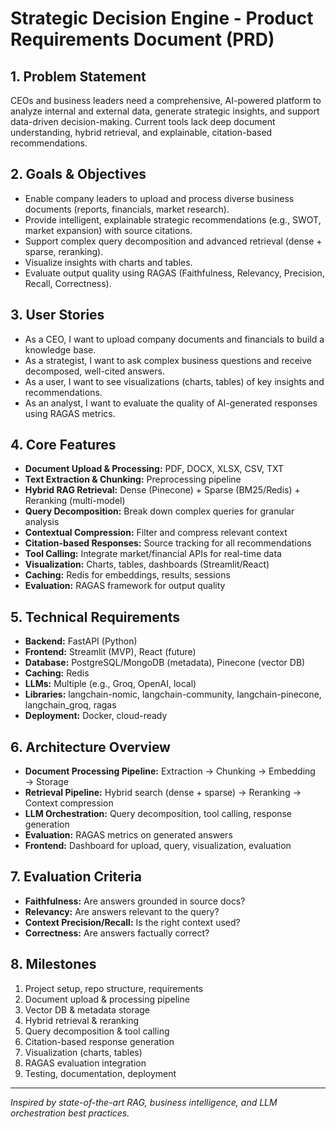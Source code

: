 # Strategic Decision Engine - Product Requirements Document (PRD)

## 1. Problem Statement
CEOs and business leaders need a comprehensive, AI-powered platform to analyze internal and external data, generate strategic insights, and support data-driven decision-making. Current tools lack deep document understanding, hybrid retrieval, and explainable, citation-based recommendations.

## 2. Goals & Objectives
- Enable company leaders to upload and process diverse business documents (reports, financials, market research).
- Provide intelligent, explainable strategic recommendations (e.g., SWOT, market expansion) with source citations.
- Support complex query decomposition and advanced retrieval (dense + sparse, reranking).
- Visualize insights with charts and tables.
- Evaluate output quality using RAGAS (Faithfulness, Relevancy, Precision, Recall, Correctness).

## 3. User Stories
- As a CEO, I want to upload company documents and financials to build a knowledge base.
- As a strategist, I want to ask complex business questions and receive decomposed, well-cited answers.
- As a user, I want to see visualizations (charts, tables) of key insights and recommendations.
- As an analyst, I want to evaluate the quality of AI-generated responses using RAGAS metrics.

## 4. Core Features
- **Document Upload & Processing:** PDF, DOCX, XLSX, CSV, TXT
- **Text Extraction & Chunking:** Preprocessing pipeline
- **Hybrid RAG Retrieval:** Dense (Pinecone) + Sparse (BM25/Redis) + Reranking (multi-model)
- **Query Decomposition:** Break down complex queries for granular analysis
- **Contextual Compression:** Filter and compress relevant context
- **Citation-based Responses:** Source tracking for all recommendations
- **Tool Calling:** Integrate market/financial APIs for real-time data
- **Visualization:** Charts, tables, dashboards (Streamlit/React)
- **Caching:** Redis for embeddings, results, sessions
- **Evaluation:** RAGAS framework for output quality

## 5. Technical Requirements
- **Backend:** FastAPI (Python)
- **Frontend:** Streamlit (MVP), React (future)
- **Database:** PostgreSQL/MongoDB (metadata), Pinecone (vector DB)
- **Caching:** Redis
- **LLMs:** Multiple (e.g., Groq, OpenAI, local)
- **Libraries:** langchain-nomic, langchain-community, langchain-pinecone, langchain_groq, ragas
- **Deployment:** Docker, cloud-ready

## 6. Architecture Overview
- **Document Processing Pipeline:** Extraction → Chunking → Embedding → Storage
- **Retrieval Pipeline:** Hybrid search (dense + sparse) → Reranking → Context compression
- **LLM Orchestration:** Query decomposition, tool calling, response generation
- **Evaluation:** RAGAS metrics on generated answers
- **Frontend:** Dashboard for upload, query, visualization, evaluation

## 7. Evaluation Criteria
- **Faithfulness:** Are answers grounded in source docs?
- **Relevancy:** Are answers relevant to the query?
- **Context Precision/Recall:** Is the right context used?
- **Correctness:** Are answers factually correct?

## 8. Milestones
1. Project setup, repo structure, requirements
2. Document upload & processing pipeline
3. Vector DB & metadata storage
4. Hybrid retrieval & reranking
5. Query decomposition & tool calling
6. Citation-based response generation
7. Visualization (charts, tables)
8. RAGAS evaluation integration
9. Testing, documentation, deployment

---

*Inspired by state-of-the-art RAG, business intelligence, and LLM orchestration best practices.* 